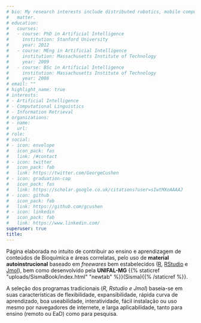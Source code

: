 ```yaml
---
# bio: My research interests include distributed robotics, mobile computing and programmable
#   matter.
# education:
#   courses:
#   - course: PhD in Artificial Intelligence
#     institution: Stanford University
#     year: 2012
#   - course: MEng in Artificial Intelligence
#     institution: Massachusetts Institute of Technology
#     year: 2009
#   - course: BSc in Artificial Intelligence
#     institution: Massachusetts Institute of Technology
#     year: 2008
# email: ""
# highlight_name: true
# interests:
# - Artificial Intelligence
# - Computational Linguistics
# - Information Retrieval
# organizations:
# - name:  
#   url:  
# role:  
# social:
# - icon: envelope
#   icon_pack: fas
#   link: /#contact
# - icon: twitter
#   icon_pack: fab
#   link: https://twitter.com/GeorgeCushen
# - icon: graduation-cap
#   icon_pack: fas
#   link: https://scholar.google.co.uk/citations?user=sIwtMXoAAAAJ
# - icon: github
#   icon_pack: fab
#   link: https://github.com/gcushen
# - icon: linkedin
#   icon_pack: fab
#   link: https://www.linkedin.com/
superuser: true
title: 
---
```


Página elaborada no intuito de contribuir ao ensino e aprendizagem de conteúdos de Bioquímica e áreas correlatas, pelo uso de **material autoinstrucional** baseado em *freewares* bem estabelecidos ([R](https://cran.r-project.org/), [RStudio](https://www.rstudio.com/) e [Jmol](http://jmol.sourceforge.net/)), bem como desenvolvido pela **UNIFAL-MG** {{% staticref "uploads/SismaBook/index.html" "newtab" %}}(Sisma){{% /staticref %}}.
  
  <!---  ![ texto](unifal3.jpg)--->
  
  A seleção dos programas tradicionais (*R, Rstudio e Jmol*) baseia-se em suas características de flexibilidade, expansibilidade, rápida curva de aprendizado, boa useabilidade, interatividade, fácil instalação ou uso mesmo por navegadores de internete, e larga aplicabilidade, tanto para ensino (remoto ou EaD) como para pesquisa.